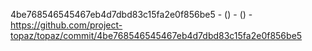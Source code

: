 4be768546545467eb4d7dbd83c15fa2e0f856be5 -  () -  () - https://github.com/project-topaz/topaz/commit/4be768546545467eb4d7dbd83c15fa2e0f856be5
